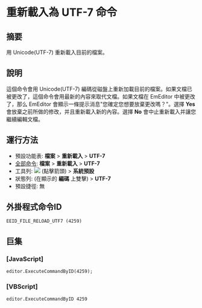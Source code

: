 # 重新載入為 UTF-7 命令

## 摘要

用 Unicode(UTF-7) 重新載入目前的檔案。

## 說明

這個命令會用 Unicode(UTF-7) 編碼從磁盤上重新加載目前的檔案。如果文檔已被更改了，這個命令會用最新的內容來取代文檔。如果文檔在 EmEditor 中被更改了，那么 EmEditor 會顯示一條提示消息"您確定您想要放棄更改嗎？"。選擇 **Yes** 會放棄之前所做的修改，并且重新載入新的內容。選擇 **No** 會中止重新載入并讓您繼續編輯文檔。

## 運行方法

- 預設功能表: **檔案** \> **重新載入** \> **UTF-7**
- [全部命令](../tools/all_commands): **檔案** \> **重新載入**
\> **UTF-7**
- 工具列: ![](../../images/reload..png) (點擊箭頭) \> **系統預設**
- 狀態列: (在顯示的 **編碼** 上雙擊) \> **UTF-7**
- 預設捷徑: 無

## 外掛程式命令ID

```
EEID_FILE_RELOAD_UTF7 (4259)
```

## 巨集

### \[JavaScript\]

```
editor.ExecuteCommandByID(4259);
```

### \[VBScript\]

```
editor.ExecuteCommandByID 4259
```
